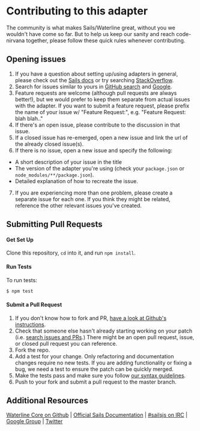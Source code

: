 # Contributing to this adapter


The community is what makes Sails/Waterline great, without you we wouldn't have come so far. But to help us keep our sanity and reach code-nirvana together, please follow these quick rules whenever contributing.

## Opening issues
1. If you have a question about setting up/using adapters in general, please check out the [Sails docs](http://sailsjs.org/#!documentation) or try searching  [StackOverflow](http://stackoverflow.com/questions/tagged/sails.js).
2. Search for issues similar to yours in [GitHub search](https://github.com/balderdashy/sails-github/search?type=Issues) and [Google](https://www.google.nl/search?q=sails-github).
3. Feature requests are welcome (although pull requests are always better!), but we would prefer to keep them separate from actual issues with the adapter. If you want to submit a feature request, please prefix the name of your issue w/ "Feature Request:", e.g. "Feature Request: blah blah.."
4. If there's an open issue, please contribute to the discussion in that issue.
5. If a closed issue has re-emerged, open a new issue and link the url of the already closed issue(s).
6. If there is no issue, open a new issue and specify the following:
  - A short description of your issue in the title
  - The version of the adapter you're using (check your `package.json` or `node_modules/**/package.json`).
  - Detailed explanation of how to recreate the issue.
7. If you are experiencing more than one problem, please create a separate issue for each one. If you think they might be related, reference the other relevant issues you've created.



## Submitting Pull Requests

#### Get Set Up

Clone this repository, `cd` into it, and run `npm install`.

#### Run Tests

To run tests:

```bash
$ npm test
```

#### Submit a Pull Request

1. If you don't know how to fork and PR, [have a look at Github's instructions](https://help.github.com/articles/using-pull-requests).
2. Check that someone else hasn't already starting working on your patch (i.e. [search issues and PRs](https://github.com/balderdashy/sails-github/search?q=&type=Issues).)  There might be an open pull request, issue, or closed pull request you can reference.
3. Fork the repo.
4. Add a test for your change. Only refactoring and documentation changes require no new tests. If you are adding functionality or fixing a bug, we need a test to ensure the patch can be quickly merged.
5. Make the tests pass and make sure you follow [our syntax guidelines](https://github.com/balderdashy/sails/blob/master/.jshintrc).
6. Push to your fork and submit a pull request to the master branch.



## Additional Resources
[Waterline Core on Github](https://github.com/balderdashy/waterline) | [Official Sails Documentation](http://sailsjs.org/#!documentation) | [#sailsjs on IRC](http://webchat.freenode.net/) | [Google Group](https://groups.google.com/forum/?fromgroups#!forum/sailsjs) | [Twitter](http://twitter.com/sailsjs)
